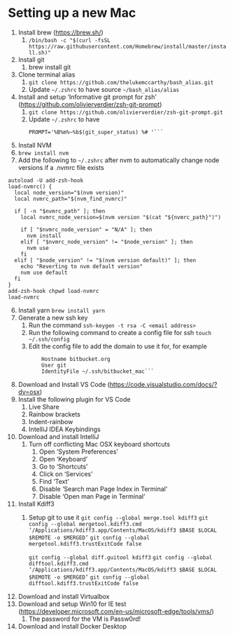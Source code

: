 # Setting up a new Mac

1. Install brew (https://brew.sh/)
    1. ```/bin/bash -c "$(curl -fsSL https://raw.githubusercontent.com/Homebrew/install/master/install.sh)"```
2. Install git
    1. brew install git
3. Clone terminal alias
    1. ```git clone https://github.com/thelukemccarthy/bash_alias.git```
    2. Update ```~/.zshrc``` to have source ```~/bash_alias/alias```
4. Install and setup ‘Informative git prompt for zsh’ (https://github.com/olivierverdier/zsh-git-prompt) 
    1. ```git clone https://github.com/olivierverdier/zsh-git-prompt.git```
    2. Update ```~/.zshrc``` to have 
		```source ~/zsh-git-prompt/zshrc.sh
		PROMPT='%B%m%~%b$(git_super_status) %# '```
5. Install NVM 
  1. ```brew install nvm```
  2. Add the following to ```~/.zshrc``` after nvm to automatically change node versions if a .nvmrc file exists
  ```shell script 
  autoload -U add-zsh-hook
  load-nvmrc() {
    local node_version="$(nvm version)"
    local nvmrc_path="$(nvm_find_nvmrc)"
  
    if [ -n "$nvmrc_path" ]; then
      local nvmrc_node_version=$(nvm version "$(cat "${nvmrc_path}")")
  
      if [ "$nvmrc_node_version" = "N/A" ]; then
        nvm install
      elif [ "$nvmrc_node_version" != "$node_version" ]; then
        nvm use
      fi
    elif [ "$node_version" != "$(nvm version default)" ]; then
      echo "Reverting to nvm default version"
      nvm use default
    fi
  }
  add-zsh-hook chpwd load-nvmrc
  load-nvmrc
```
6. Install yarn ```brew install yarn```
7. Generate a new ssh key
    1. Run the command ```ssh-keygen -t rsa -C <email address>```
    2. Run the following command to create a config file for ssh ```touch ~/.ssh/config```
    3. Edit the config file to add the domain to use it for, for example
		```Host bitbucket.org
			Hostname bitbucket.org
			User git
			IdentityFile ~/.ssh/bitbucket_mac```
8. Download and Install VS Code (https://code.visualstudio.com/docs/?dv=osx)
9. Install the following plugin for VS Code 
    1. Live Share
    2. Rainbow brackets
    3. Indent-rainbow
    4. IntelliJ IDEA Keybindings
10. Download and install IntelliJ
    1. Turn off conflicting Mac OSX keyboard shortcuts
        1. Open ‘System Preferences’
        2. Open ‘Keyboard’
        3. Go to  ‘Shortcuts’
        4. Click on ‘Services’
        5. Find ‘Text’
        6. Disable ‘Search man Page Index in Terminal’
        7. Disable ‘Open man Page in Terminal’
11. Install Kdiff3
    1. Setup git to use it
		```git config --global merge.tool kdiff3```
		```git config --global mergetool.kdiff3.cmd ‘/Applications/kdiff3.app/Contents/MacOS/kdiff3 $BASE $LOCAL $REMOTE -o $MERGED’```
		```git config --global mergetool.kdiff3.trustExitCode false```

		```git config --global diff.guitool kdiff3```
		```git config --global difftool.kdiff3.cmd ‘/Applications/kdiff3.app/Contents/MacOS/kdiff3 $BASE $LOCAL $REMOTE -o $MERGED’```
		```git config --global difftool.kdiff3.trustExitCode false```
12. Download and install Virtualbox
13. Download and setup Win10 for IE test (https://developer.microsoft.com/en-us/microsoft-edge/tools/vms/)
    1. The password for the VM is Passw0rd!
14. Download and install Docker Desktop
